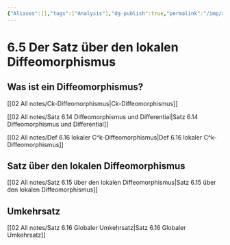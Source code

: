 ```yaml
---
{"Aliases":[],"tags":["Analysis"],"dg-publish":true,"permalink":"/imp/analysis-2/6-differentialrechnung-fuer-funktionen-mehrerer-reeller-variablen/6-5-der-satz-ueber-den-lokalen-diffeomorphismus/","dgHomeLink":true,"dgPassFrontmatter":true}
---
```


# 6.5 Der Satz über den lokalen Diffeomorphismus

## Was ist ein Diffeomorphismus? 
[[02 All notes/Ck-Diffeomorphismus|Ck-Diffeomorphismus]]

[[02 All notes/Satz 6.14 Diffeomorphismus und Differential|Satz 6.14 Diffeomorphismus und Differential]]

[[02 All notes/Def 6.16 lokaler C^k-Diffeomorphismus|Def 6.16 lokaler C^k-Diffeomorphismus]]

## Satz über den lokalen Diffeomorphismus
[[02 All notes/Satz 6.15 über den lokalen Diffeomorphismus|Satz 6.15 über den lokalen Diffeomorphismus]]

## Umkehrsatz
[[02 All notes/Satz 6.16 Globaler Umkehrsatz|Satz 6.16 Globaler Umkehrsatz]]
